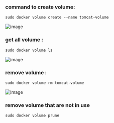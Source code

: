 ### command to create volume:
~~~
sudo docker volume create --name tomcat-volume
~~~
![image](https://user-images.githubusercontent.com/44174633/195302368-396e6f6d-55b2-4cf1-9bb0-aaee0e9d4288.png)

### get all volume :
~~~
sudo docker volume ls
~~~
![image](https://user-images.githubusercontent.com/44174633/195302740-f0d43cce-b5c8-4a9f-81f7-18246283a088.png)

### remove volume :
~~~
sudo docker volume rm tomcat-volume
~~~
![image](https://user-images.githubusercontent.com/44174633/195303057-2f2ab5ac-aac6-4b77-8e72-8c3a411095d8.png)

### remove volume that are not in use
~~~
sudo docker volume prune
~~~
